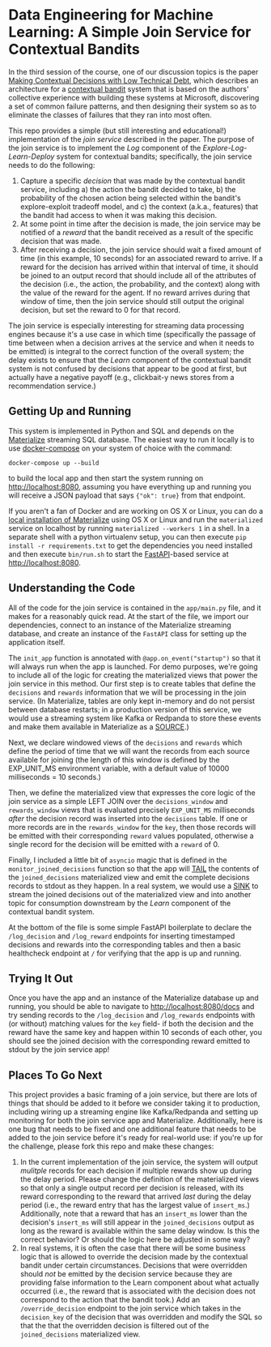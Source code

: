 # Data Engineering for Machine Learning: A Simple Join Service for Contextual Bandits

In the third session of the course, one of our discussion topics is the paper
[Making Contextual Decisions with Low Technical Debt](https://arxiv.org/abs/1606.03966), which
describes an architecture for a [contextual bandit](https://miguelgfierro.com/blog/2020/a-gentle-introduction-to-contextual-bandits/)
system that is based on the authors' collective experience with building these systems at
Microsoft, discovering a set of common failure patterns, and then designing their system so
as to eliminate the classes of failures that they ran into most often.

This repo provides a simple (but still interesting and educational!) implementation of the
_join service_ described in the paper. The purpose of the join service is to implement the
*Log* component of the *Explore-Log-Learn-Deploy* system for contextual bandits; specifically,
the join service needs to do the following:

1. Capture a specific _decision_ that was made by the contextual bandit service, including
a) the action the bandit decided to take, b) the probability of the chosen action being selected
within the bandit's explore-exploit tradeoff model, and c) the context (a.k.a., features) that
the bandit had access to when it was making this decision.
1. At some point in time after the decision is made, the join service may be notified of a
_reward_ that the bandit received as a result of the specific decision that was made.
1. After receiving a decision, the join service should wait a fixed amount of time (in this example,
10 seconds) for an associated reward to arrive. If a reward for the decision has arrived within
that interval of time, it should be joined to an output record that should include all of the
attributes of the decision (i.e., the action, the probability, and the context) along with the value
of the reward for the agent. If no reward arrives during that window of time, then the join service
should still output the original decision, but set the reward to 0 for that record.

The join service is especially interesting for streaming data processing engines because
it's a use case in which time (specifically the passage of time between when a decision arrives at
the service and when it needs to be emitted) is integral to the correct function of the overall
system; the delay exists to ensure that the *Learn* component of the contextual bandit system is
not confused by decisions that appear to be good at first, but actually have a negative payoff (e.g.,
clickbait-y news stores from a recommendation service.)

## Getting Up and Running

This system is implemented in Python and SQL and depends on the [Materialize](http://materialize.com)
streaming SQL database. The easiest way to run it locally is to use [docker-compose](https://docs.docker.com/compose/install/)
on your system of choice with the command:

```
docker-compose up --build
```

to build the local app and then start the system running on [http://localhost:8080](http://localhost:8080), assuming you
have everything up and running you will receive a JSON payload that says `{"ok": true}` from that endpoint.

If you aren't a fan of Docker and are working on OS X or Linux, you can do a [local installation of Materialize](https://materialize.com/docs/install/)
using OS X or Linux and run the `materialized` service on localhost by running `materialized --workers 1` in a shell. In a separate
shell with a python virtualenv setup, you can then execute `pip install -r requirements.txt` to get the dependencies you need installed and
then execute `bin/run.sh` to start the [FastAPI](https://fastapi.tiangolo.com/)-based service at [http://localhost:8080](http://localhost:8080).

## Understanding the Code

All of the code for the join service is contained in the `app/main.py` file, and it makes for
a reasonably quick read. At the start of the file, we import our dependencies, connect
to an instance of the Materialize streaming database, and create an instance of the `FastAPI` class
for setting up the application itself.

The `init_app` function is annotated with `@app.on_event("startup")` so that it will always run
when the app is launched. For demo purposes, we're going to include all of the logic for creating
the materialized views that power the join service in this method. Our first step is to create
tables that define the `decisions` and `rewards` information that we will be processing in the
join service. (In Materialize, tables are only kept in-memory and do not persist between database
restarts; in a production version of this service, we would use a streaming system like Kafka or
Redpanda to store these events and make them available in Materialize as a [SOURCE](https://materialize.com/docs/sql/create-source/).)

Next, we declare windowed views of the `decisions` and `rewards` which define the period of time
that we will want the records from each source available for joining (the length of this window is defined by the EXP_UNIT_MS environment variable, with a default value of 10000 milliseconds = 10 seconds.)

Then, we define the materialized view that expresses the core logic of the join service as a simple
LEFT JOIN over the `decisions_window` and `rewards_window` views that is evaluated precisely
`EXP_UNIT_MS` milliseconds _after_ the decision record was inserted into the `decisions` table. If
one or more records are in the `rewards_window` for the `key`, then those records will be emitted
with their corresponding `reward` values populated, otherwise a single record for the decision will
be emitted with a `reward` of 0.

Finally, I included a little bit of `asyncio` magic that is defined in the `monitor_joined_decisions`
function so that the app will [TAIL](https://materialize.com/docs/sql/tail/) the contents of the `joined_decisions` materialized view and emit the complete decisions records to stdout as they happen.
In a real system, we would use a [SINK](https://materialize.com/docs/sql/create-sink/) to stream
the joined decisions out of the materialized view and into another topic for consumption downstream
by the *Learn* component of the contextual bandit system.

At the bottom of the file is some simple FastAPI boilerplate to declare the `/log_decision` and
`/log_reward` endpoints for inserting timestamped decisions and rewards into the corresponding
tables and then a basic healthcheck endpoint at `/` for verifying that the app is up and running.

## Trying It Out

Once you have the app and an instance of the Materialize database up and running, you should be
able to navigate to [http://localhost:8080/docs](http://localhost:8080/docs) and try sending records
to the `/log_decision` and `/log_rewards` endpoints with (or without) matching values for the
`key` field- if both the decision and the reward have the same key and happen within 10 seconds of
each other, you should see the joined decision with the corresponding reward emitted to stdout
by the join service app!

## Places To Go Next

This project provides a basic framing of a join service, but there are lots of things that
should be added to it before we consider taking it to production, including wiring up a
streaming engine like Kafka/Redpanda and setting up monitoring for both the join service app
and Materialize. Additionally, here is one bug that needs to be fixed and one additional
feature that needs to be added to the join service before it's ready for real-world use: if
you're up for the challenge, please fork this repo and make these changes:

1. In the current implementation of the join service, the system will output _mulitple_
records for each decision if multiple rewards show up during the delay period. Please
change the definition of the materialized views so that only a single output record
per decision is released, with its reward corresponding to the reward that arrived
_last_ during the delay period (i.e., the reward entry that has the largest value of `insert_ms`.)
Additionally, note that a reward that has an `insert_ms` lower than the decision's
`insert_ms` will still appear in the `joined_decisions` output as long as the reward is available
within the same delay window. Is this the correct behavior? Or should the logic here be adjusted
in some way?
1. In real systems, it is often the case that there will be some business logic that
is allowed to override the decision made by the contextual bandit under certain circumstances.
Decisions that were overridden should _not_ be emitted by the decision service because
they are providing false information to the Learn component about what actually occurred (i.e.,
the reward that is associated with the decision does not correspond to the action that the
bandit took.) Add an `/override_decision` endpoint to the join service which takes in the
`decision_key` of the decision that was overridden and modify the SQL so that the
that the overridden decision is filtered out of the `joined_decisions` materialized view.
